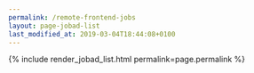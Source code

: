```yaml
---
permalink: /remote-frontend-jobs
layout: page-jobad-list
last_modified_at: 2019-03-04T18:44:08+0100
---
```

{% include render_jobad_list.html permalink=page.permalink %}
